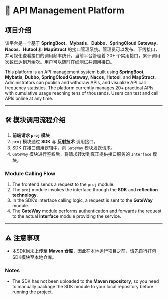# 🚀 API Management Platform

## 项目介绍

该平台是一个基于 **SpringBoot**、**Mybatis**、**Dubbo**、**SpringCloud Gateway**、**Nacos**、**Hutool** 和 **MapStruct** 的接口管理系统。管理员可以发布、下线接口，并可视化查看接口的调用频率统计。当前平台管理着 20+ 个实用接口，累计调用次数已达到万余次。用户可以随时在线测试并调用接口。

This platform is an API management system built using **SpringBoot**, **Mybatis**, **Dubbo**, **SpringCloud Gateway**, **Nacos**, **Hutool**, and **MapStruct**. Administrators can publish and withdraw APIs, and visualize API call frequency statistics. The platform currently manages 20+ practical APIs with cumulative usage reaching tens of thousands. Users can test and call APIs online at any time.

---

## 🛠️ 模块调用流程介绍

1. **前端请求 `proj` 模块**  
2. `proj` 模块通过 **SDK** 与 **反射技术** 调用接口。  
3. SDK 在接口调用逻辑中，向 `GateWay` 模块发送请求。  
4. `GateWay` 模块进行鉴权后，将请求转发到真正提供接口服务的 `Interface` 模块。

### Module Calling Flow

1. The frontend sends a request to the `proj` module.  
2. The `proj` module invokes the interface through the **SDK** and **reflection technology**.  
3. In the SDK’s interface calling logic, a request is sent to the **GateWay** module.  
4. The **GateWay** module performs authentication and forwards the request to the actual **Interface** module providing the service.

---

## ⚠️ 注意事项

- 本SDK尚未上传至 **Maven 仓库**，因此在本地运行项目之前，请先自行打包SDK模块至本地仓库。

### Notes

- The SDK has not been uploaded to the **Maven repository**, so you need to manually package the SDK module to your local repository before running the project.
